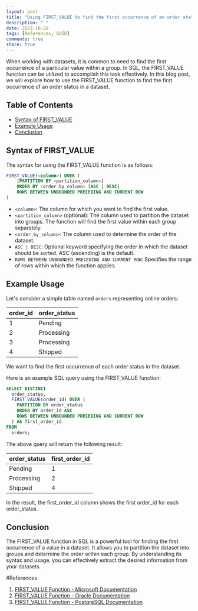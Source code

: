 ```yaml
---
layout: post
title: "Using FIRST_VALUE to find the first occurrence of an order status in a dataset"
description: " "
date: 2023-10-20
tags: [References, GUID]
comments: true
share: true
---
```


When working with datasets, it is common to need to find the first occurrence of a particular value within a group. In SQL, the FIRST_VALUE function can be utilized to accomplish this task effectively. In this blog post, we will explore how to use the FIRST_VALUE function to find the first occurrence of an order status in a dataset.

## Table of Contents
- [Syntax of FIRST_VALUE](#syntax-of-first_value)
- [Example Usage](#example-usage)
- [Conclusion](#conclusion)

## Syntax of FIRST_VALUE

The syntax for using the FIRST_VALUE function is as follows:

```sql
FIRST_VALUE(<column>) OVER (
    [PARTITION BY <partition_column>]
    ORDER BY <order_by_column> [ASC | DESC]
    ROWS BETWEEN UNBOUNDED PRECEDING AND CURRENT ROW
)
```

- `<column>`: The column for which you want to find the first value.
- `<partition_column>` (optional): The column used to partition the dataset into groups. The function will find the first value within each group separately.
- `<order_by_column>`: The column used to determine the order of the dataset.
- `ASC | DESC`: Optional keyword specifying the order in which the dataset should be sorted. ASC (ascending) is the default.
- `ROWS BETWEEN UNBOUNDED PRECEDING AND CURRENT ROW`: Specifies the range of rows within which the function applies.

## Example Usage

Let's consider a simple table named `orders` representing online orders:

| order_id | order_status |
|----------|--------------|
| 1        | Pending      |
| 2        | Processing   |
| 3        | Processing   |
| 4        | Shipped      |

We want to find the first occurrence of each order status in the dataset.

Here is an example SQL query using the FIRST_VALUE function:

```sql
SELECT DISTINCT
  order_status,
  FIRST_VALUE(order_id) OVER (
    PARTITION BY order_status
    ORDER BY order_id ASC
    ROWS BETWEEN UNBOUNDED PRECEDING AND CURRENT ROW
  ) AS first_order_id
FROM
  orders;
```

The above query will return the following result:

| order_status | first_order_id |
|--------------|----------------|
| Pending      | 1              |
| Processing   | 2              |
| Shipped      | 4              |

In the result, the first_order_id column shows the first order_id for each order_status.

## Conclusion

The FIRST_VALUE function in SQL is a powerful tool for finding the first occurrence of a value in a dataset. It allows you to partition the dataset into groups and determine the order within each group. By understanding its syntax and usage, you can effectively extract the desired information from your datasets.

#References
1. [FIRST_VALUE Function - Microsoft Documentation](https://docs.microsoft.com/en-us/sql/t-sql/functions/first-value-transact-sql?view=sql-server-ver15)
2. [FIRST_VALUE Function - Oracle Documentation](https://docs.oracle.com/en/database/oracle/oracle-database/19/sqlrf/FIRST_VALUE.html#GUID-59DDC507-3D1A-479D-B3A2-1DBB319197CE)
3. [FIRST_VALUE Function - PostgreSQL Documentation](https://www.postgresql.org/docs/10/functions-window.html)